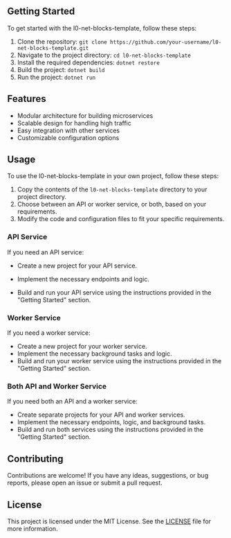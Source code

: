## Getting Started

To get started with the l0-net-blocks-template, follow these steps:

1. Clone the repository: `git clone https://github.com/your-username/l0-net-blocks-template.git`
2. Navigate to the project directory: `cd l0-net-blocks-template`
3. Install the required dependencies: `dotnet restore`
4. Build the project: `dotnet build`
5. Run the project: `dotnet run`

## Features

- Modular architecture for building microservices
- Scalable design for handling high traffic
- Easy integration with other services
- Customizable configuration options

## Usage

To use the l0-net-blocks-template in your own project, follow these steps:

1. Copy the contents of the `l0-net-blocks-template` directory to your project directory.
2. Choose between an API or worker service, or both, based on your requirements.
3. Modify the code and configuration files to fit your specific requirements.

### API Service

If you need an API service:

- Create a new project for your API service.

- Implement the necessary endpoints and logic.
- Build and run your API service using the instructions provided in the "Getting Started" section.

### Worker Service
If you need a worker service:
- Create a new project for your worker service.
- Implement the necessary background tasks and logic.
- Build and run your worker service using the instructions provided in the "Getting Started" section.

### Both API and Worker Service
If you need both an API and a worker service:
- Create separate projects for your API and worker services.
- Implement the necessary endpoints, logic, and background tasks.
- Build and run both services using the instructions provided in the "Getting Started" section.

## Contributing
Contributions are welcome! If you have any ideas, suggestions, or bug reports, please open an issue or submit a pull request.
## License
This project is licensed under the MIT License. See the [LICENSE](LICENSE) file for more information.